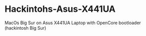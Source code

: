 # Hackintohs-Asus-X441UA
MacOs Big Sur on Asus X441UA Laptop with OpenCore bootloader (hackintosh Big Sur)
